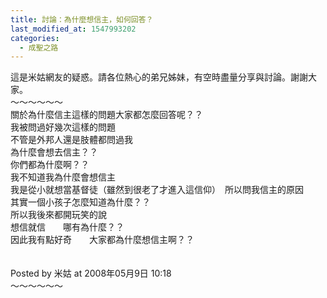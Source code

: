 ```yaml
---
title: 討論：為什麼想信主，如何回答？
last_modified_at: 1547993202
categories:
  - 成聖之路
---
```


這是米姑網友的疑惑。請各位熱心的弟兄姊妹，有空時盡量分享與討論。謝謝大家。<br><!--more-->～～～～～～<br>關於為什麼信主這樣的問題大家都怎麼回答呢？？<br>我被問過好幾次這樣的問題<br>不管是外邦人還是肢體都問過我<br>為什麼會想去信主？？<br>你們都為什麼啊？？<br>我不知道我為什麼會想信主<br>我是從小就想當基督徒（雖然到很老了才進入這信仰）　所以問我信主的原因<br>其實一個小孩子怎麼知道為什麼？？<br>所以我後來都開玩笑的說　<br>想信就信　　哪有為什麼？？<br>因此我有點好奇　　大家都為什麼想信主啊？？<br><br><br>Posted by 米姑 at 2008年05月9日 10:18 <br>～～～～～～
